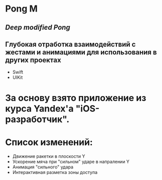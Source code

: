 # Pong M
## _Deep modified Pong_

## Глубокая отработка взаимодействий с жестами и анимациями для использования в других проектах

- Swift
- UIKit

# За основу взято приложение из курса Yandex'а "iOS-разработчик". 
# Список изменений: 
- Движение ракетки в плоскости Y
- Ускорение мяча при "сильном" ударе в напралении Y
- Анимация "сильного" удара
- Интерактивная разметка зоны доступа
